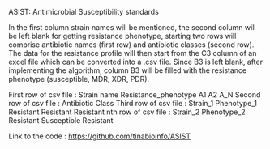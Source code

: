 
ASIST: Antimicrobial Susceptibility standards


In the first column strain names will be mentioned, the second column will be left blank for getting resistance phenotype, starting two rows will comprise antibiotic names (first row) and antibiotic classes (second row). The data for the resistance profile will then start from the C3 column of an excel file which can be converted into a .csv file. Since B3 is left blank, after implementing the algorithm, column B3 will be filled with the resistance phenotype (susceptible, MDR, XDR, PDR).


First row of csv file : Strain name	Resistance_phenotype	A1	A2	A_N
Second row of csv file :		           Antibiotic Class
Third row of csv file : Strain_1	Phenotype_1	Resistant	Resistant	Resistant
nth row of csv file : Strain_2	Phenotype_2	Resistant	Susceptible	Resistant

Link to the code : https://github.com/tinabioinfo/ASIST
